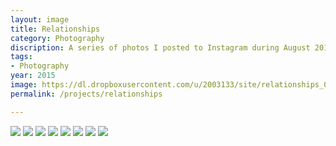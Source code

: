```yaml
---
layout: image
title: Relationships
category: Photography
discription: A series of photos I posted to Instagram during August 2015 to exploring diptychs and relationships between images. I became fascinated with the way two photos, placed side by side, changed how you saw each individually.
tags:
- Photography
year: 2015
image: https://dl.dropboxusercontent.com/u/2003133/site/relationships_05.jpg
permalink: /projects/relationships

---
```



<img src="https://dl.dropboxusercontent.com/u/2003133/site/relationships_01.jpg">
<img src="https://dl.dropboxusercontent.com/u/2003133/site/relationships_02.jpg">
<img src="https://dl.dropboxusercontent.com/u/2003133/site/relationships_03.jpg">
<img src="https://dl.dropboxusercontent.com/u/2003133/site/relationships_04.jpg">
<img src="https://dl.dropboxusercontent.com/u/2003133/site/relationships_05.jpg">
<img src="https://dl.dropboxusercontent.com/u/2003133/site/relationships_06.jpg">
<img src="https://dl.dropboxusercontent.com/u/2003133/site/relationships_07.jpg">
<img src="https://dl.dropboxusercontent.com/u/2003133/site/relationships_08.jpg">
